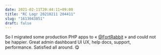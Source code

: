 ```yaml
---
date: 2021-02-11T20:44:11+09:00
title: "RC Logr 20210211 204411"
slug: "1613043851"
draft: false
---
```


So I migrated some production PHP apps to « [@FortRabbit](https://www.fortrabbit.com/about) » and could not be happier. Great admin dashboard UI UX, help docs, support, performance. Satisfied all around. 😋
